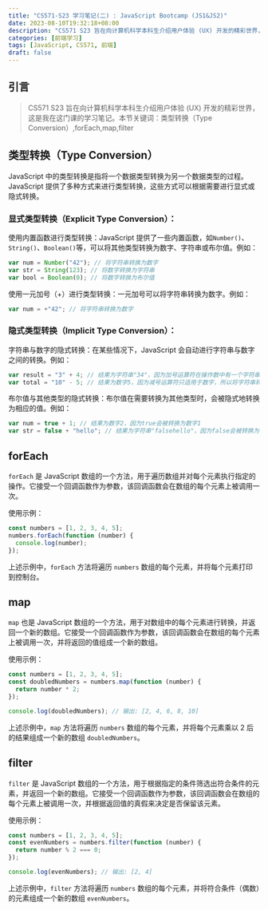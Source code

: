 ```yaml
---
title: "CS571-S23 学习笔记(二) : JavaScript Bootcamp (JS1&JS2)"
date: 2023-08-10T19:32:18+08:00
description: "CS571 S23 旨在向计算机科学本科生介绍用户体验 (UX) 开发的精彩世界，这是我在这门课的学习笔记。本节关键词：类型转换（Type Conversion）,forEach,map,filter"
categories: [前端学习]
tags: [JavaScript, CS571, 前端]
draft: false
---
```


## 引言

> CS571 S23 旨在向计算机科学本科生介绍用户体验 (UX) 开发的精彩世界，这是我在这门课的学习笔记。本节关键词：类型转换（Type Conversion）,forEach,map,filter

<!--more-->

## 类型转换（Type Conversion）

JavaScript 中的类型转换是指将一个数据类型转换为另一个数据类型的过程。JavaScript 提供了多种方式来进行类型转换，这些方式可以根据需要进行显式或隐式转换。

### 显式类型转换（Explicit Type Conversion）：

使用内置函数进行类型转换：JavaScript 提供了一些内置函数，如`Number()`、`String()`、`Boolean()`等，可以将其他类型转换为数字、字符串或布尔值。例如：

```javascript
var num = Number("42"); // 将字符串转换为数字
var str = String(123); // 将数字转换为字符串
var bool = Boolean(0); // 将数字转换为布尔值
```

使用一元加号（+）进行类型转换：一元加号可以将字符串转换为数字。例如：

```javascript
var num = +"42"; // 将字符串转换为数字
```

### 隐式类型转换（Implicit Type Conversion）：

字符串与数字的隐式转换：在某些情况下，JavaScript 会自动进行字符串与数字之间的转换。例如：

```javascript
var result = "3" + 4; // 结果为字符串"34"，因为加号运算符在操作数中有一个字符串，所以将数字转换为字符串并进行字符串拼接
var total = "10" - 5; // 结果为数字5，因为减号运算符只适用于数字，所以将字符串转换为数字进行运算
```

布尔值与其他类型的隐式转换：布尔值在需要转换为其他类型时，会被隐式地转换为相应的值。例如：

```javascript
var num = true + 1; // 结果为数字2，因为true会被转换为数字1
var str = false + "hello"; // 结果为字符串"falsehello"，因为false会被转换为字符串"false"
```

## forEach

`forEach` 是 JavaScript 数组的一个方法，用于遍历数组并对每个元素执行指定的操作。它接受一个回调函数作为参数，该回调函数会在数组的每个元素上被调用一次。

使用示例：

```javascript
const numbers = [1, 2, 3, 4, 5];
numbers.forEach(function (number) {
  console.log(number);
});
```

上述示例中，`forEach` 方法将遍历 `numbers` 数组的每个元素，并将每个元素打印到控制台。

## map

`map` 也是 JavaScript 数组的一个方法，用于对数组中的每个元素进行转换，并返回一个新的数组。它接受一个回调函数作为参数，该回调函数会在数组的每个元素上被调用一次，并将返回的值组成一个新的数组。

使用示例：

```javascript
const numbers = [1, 2, 3, 4, 5];
const doubledNumbers = numbers.map(function (number) {
  return number * 2;
});

console.log(doubledNumbers); // 输出: [2, 4, 6, 8, 10]
```

上述示例中，`map` 方法将遍历 `numbers` 数组的每个元素，并将每个元素乘以 2 后的结果组成一个新的数组 `doubledNumbers`。

## filter

`filter` 是 JavaScript 数组的一个方法，用于根据指定的条件筛选出符合条件的元素，并返回一个新的数组。它接受一个回调函数作为参数，该回调函数会在数组的每个元素上被调用一次，并根据返回值的真假来决定是否保留该元素。

使用示例：

```javascript
const numbers = [1, 2, 3, 4, 5];
const evenNumbers = numbers.filter(function (number) {
  return number % 2 === 0;
});

console.log(evenNumbers); // 输出: [2, 4]
```

上述示例中，`filter` 方法将遍历 `numbers` 数组的每个元素，并将符合条件（偶数）的元素组成一个新的数组 `evenNumbers`。
